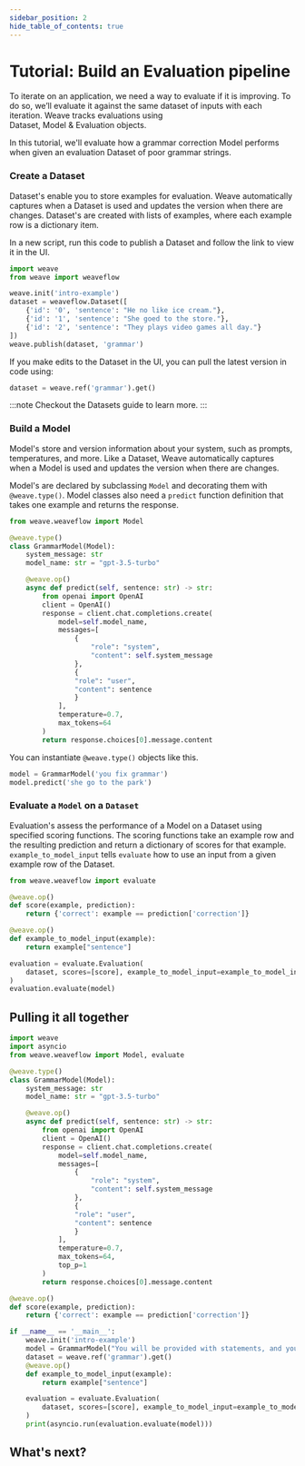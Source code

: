 ```yaml
---
sidebar_position: 2
hide_table_of_contents: true
---
```


# Tutorial: Build an Evaluation pipeline

To iterate on an application, we need a way to evaluate if it is improving. To do so, we’ll evaluate it against the same dataset of inputs with each iteration. Weave tracks evaluations using Dataset, Model & Evaluation objects.

In this tutorial, we'll evaluate how a grammar correction Model performs when given an evaluation Dataset of poor grammar strings.

### Create a Dataset

Dataset's enable you to store examples for evaluation. Weave automatically captures when a Dataset is used and updates the version when there are changes. Dataset's are created with lists of examples, where each example row is a dictionary item.

In a new script, run this code to publish a Dataset and follow the link to view it in the UI.

```python
import weave
from weave import weaveflow

weave.init('intro-example')
dataset = weaveflow.Dataset([
    {'id': '0', 'sentence': "He no like ice cream."},
    {'id': '1', 'sentence': "She goed to the store."},
    {'id': '2', 'sentence': "They plays video games all day."}
])
weave.publish(dataset, 'grammar')
```

If you make edits to the Dataset in the UI, you can pull the latest version in code using:

```python
dataset = weave.ref('grammar').get()
```

:::note
Checkout the Datasets guide to learn more.
:::

### Build a Model

Model's store and version information about your system, such as prompts, temperatures, and more.
Like a Dataset, Weave automatically captures when a Model is used and updates the version when there are changes.

Model's are declared by subclassing `Model` and decorating them with `@weave.type()`. Model classes also need a `predict` function definition that takes one example and returns the response.

```python
from weave.weaveflow import Model

@weave.type()
class GrammarModel(Model):
    system_message: str
    model_name: str = "gpt-3.5-turbo"

    @weave.op()
    async def predict(self, sentence: str) -> str:
        from openai import OpenAI
        client = OpenAI()
        response = client.chat.completions.create(
            model=self.model_name,
            messages=[
                {
                    "role": "system",
                    "content": self.system_message
                },
                {
                "role": "user",
                "content": sentence
                }
            ],
            temperature=0.7,
            max_tokens=64
        )
        return response.choices[0].message.content
```

You can instantiate `@weave.type()` objects like this.

```python
model = GrammarModel('you fix grammar')
model.predict('she go to the park')
```

### Evaluate a `Model` on a `Dataset`

Evaluation's assess the performance of a Model on a Dataset using specified scoring functions.
The scoring functions take an example row and the resulting prediction and return a dictionary of scores for that example.
`example_to_model_input` tells `evaluate` how to use an input from a given example row of the Dataset.

```python
from weave.weaveflow import evaluate

@weave.op()
def score(example, prediction):
    return {'correct': example == prediction['correction']}

@weave.op()
def example_to_model_input(example):
    return example["sentence"]

evaluation = evaluate.Evaluation(
    dataset, scores=[score], example_to_model_input=example_to_model_input
)
evaluation.evaluate(model)
```

## Pulling it all together

```python
import weave
import asyncio
from weave.weaveflow import Model, evaluate

@weave.type()
class GrammarModel(Model):
    system_message: str
    model_name: str = "gpt-3.5-turbo"

    @weave.op()
    async def predict(self, sentence: str) -> str:
        from openai import OpenAI
        client = OpenAI()
        response = client.chat.completions.create(
            model=self.model_name,
            messages=[
                {
                    "role": "system",
                    "content": self.system_message
                },
                {
                "role": "user",
                "content": sentence
                }
            ],
            temperature=0.7,
            max_tokens=64,
            top_p=1
        )
        return response.choices[0].message.content

@weave.op()
def score(example, prediction):
    return {'correct': example == prediction['correction']}

if __name__ == '__main__':
    weave.init('intro-example')
    model = GrammarModel("You will be provided with statements, and your task is to convert them to standard English.")
    dataset = weave.ref('grammar').get()
    @weave.op()
    def example_to_model_input(example):
        return example["sentence"]

    evaluation = evaluate.Evaluation(
        dataset, scores=[score], example_to_model_input=example_to_model_input
    )
    print(asyncio.run(evaluation.evaluate(model)))
```

## What's next?

